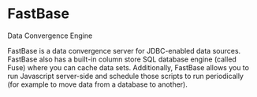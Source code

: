 # FastBase
Data Convergence Engine

FastBase is a data convergence server for JDBC-enabled data sources. FastBase also has a built-in column store SQL database engine (called Fuse) where you can cache data sets. Additionally, FastBase allows you to run Javascript server-side and schedule those scripts to run periodically (for example to move data from a database to another).
